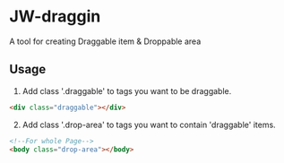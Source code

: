 # JW-draggin
A tool for creating Draggable item &amp; Droppable area

## Usage

1. Add class '.draggable' to tags you want to be draggable.

```html
<div class="draggable"></div>
```

2. Add class '.drop-area' to tags you want to contain 'draggable' items.

```html
<!--For whole Page-->
<body class="drop-area"></body>
```